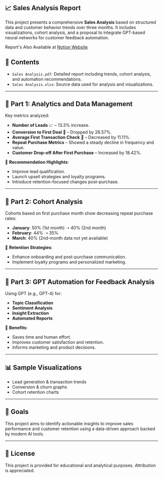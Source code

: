 ## 📈 Sales Analysis Report

This project presents a comprehensive **Sales Analysis** based on structured data and customer behavior trends over three months. It includes visualizations, cohort analysis, and a proposal to integrate GPT-based neural networks for customer feedback automation.

Report's Also Available at [Notion Website](https://fortunate-echo-75b.notion.site/Sales-Analysis-1a6cb4cf8cca8060a3c9c363cf9431e4/)

## 📂 Contents

- `Sales Analysis.pdf`: Detailed report including trends, cohort analysis, and automation recommendations.
- `Sales Analysis.xlsx`: Source data used for analysis and visualizations.

---

## 🧩 Part 1: Analytics and Data Management

Key metrics analyzed:

- **Number of Leads** 📈 – 13.3% increase.
- **Conversion to First Deal** 🔻 – Dropped by 28.57%.
- **Average First Transaction Check** 🔻 – Decreased by 11.11%.
- **Repeat Purchase Metrics** – Showed a steady decline in frequency and value.
- **Customer Drop-off After First Purchase** – Increased by 18.42%.

📌 **Recommendation Highlights**:
- Improve lead qualification.
- Launch upsell strategies and loyalty programs.
- Introduce retention-focused changes post-purchase.

---

## 👥 Part 2: Cohort Analysis

Cohorts based on first purchase month show decreasing repeat purchase rates:

- **January**: 50% (1st month) ➝ 40% (2nd month)
- **February**: 44% ➝ 35%
- **March**: 40% (2nd-month data not yet available)

📌 **Retention Strategies**:
- Enhance onboarding and post-purchase communication.
- Implement loyalty programs and personalized marketing.

---

## 🤖 Part 3: GPT Automation for Feedback Analysis

Using GPT (e.g., GPT-4) for:

- **Topic Classification**
- **Sentiment Analysis**
- **Insight Extraction**
- **Automated Reports**

📌 **Benefits**:
- Saves time and human effort.
- Improves customer satisfaction and retention.
- Informs marketing and product decisions.

---

## 📊 Sample Visualizations

- Lead generation & transaction trends
- Conversion & churn graphs
- Cohort retention charts

---

## 🚀 Goals

This project aims to identify actionable insights to improve sales performance and customer retention using a data-driven approach backed by modern AI tools.

---

## 📎 License

This project is provided for educational and analytical purposes. Attribution is appreciated.
